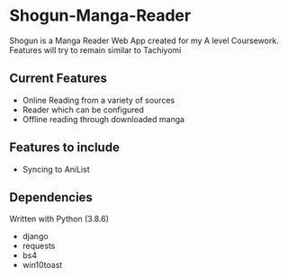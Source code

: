 # Shogun-Manga-Reader
Shogun is a Manga Reader Web App created for my A level Coursework.
Features will try to remain similar to Tachiyomi

## Current Features
- Online Reading from a variety of sources
- Reader which can be configured
- Offline reading through downloaded manga

## Features to include
- Syncing to AniList

## Dependencies
Written with Python (3.8.6)

- django
- requests
- bs4
- win10toast